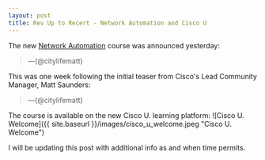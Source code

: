 ```yaml
---
layout: post
title: Rev Up to Recert - Network Automation and Cisco U
---
```


The new [Network Automation](https://learningnetwork.cisco.com/s/question/0D56e0000CytbYNCQY/rev-up-to-recert-network-automation-and-cisco-u) course was announced yesterday:

<blockquote class="twitter-tweet" data-lang="en"><p lang="en" dir="ltr"></p>&mdash;(@citylifematt) <a href="https://twitter.com/citylifematt/status/1661443981086167040?s=61"></a></blockquote> <script async src="//platform.twitter.com/widgets.js" charset="utf-8"></script>

This was one week following the initial teaser from Cisco's Lead Community Manager, Matt Saunders:

<blockquote class="twitter-tweet" data-lang="en"><p lang="en" dir="ltr"></p>&mdash;(@citylifematt) <a href="https://twitter.com/citylifematt/status/1659226231215104000"></a></blockquote> <script async src="//platform.twitter.com/widgets.js" charset="utf-8"></script>

The course is available on the new Cisco U. learning platform:
![Cisco U. Welcome]({{ site.baseurl }}/images/cisco_u_welcome.jpeg "Cisco U. Welcome")

I will be updating this post with additional info as and when time permits.
